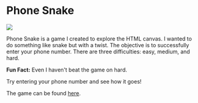 # Phone Snake

<img src="https://github.com/devanshdesai/PhoneSnake/blob/master/screenshot.png">

Phone Snake is a game I created to explore the HTML canvas. I wanted to do something like snake but with a twist. The objective is to successfully enter your phone number. There are three difficulties: easy, medium, and hard.

**Fun Fact:** Even I haven't beat the game on hard.

Try entering your phone number and see how it goes!

The game can be found [here](http://devanshdesai.com/projects/PhoneSnake/index.html#).
